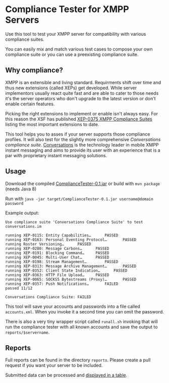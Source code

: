 Compliance Tester for XMPP Servers
==================================

Use this tool to test your XMPP server for compatibility with various compliance suites.

You can easily mix and match various test cases to compose your own compliance suite or you can use a preexisting compliance suite.

## Why compliance?

XMPP is an extensible and living standard. Requirments shift over time and thus new extensions (called XEPs) get developed. While server implementors usually react quite fast and are able to cater to those needs it's the server operators who don't upgrade to the latest version or don't enable certain features.

Picking the right extensions to implement or enable isn't always easy. For this reason the XSF has published [XEP-0375 XMPP Compliance Suites](https://xmpp.org/extensions/xep-0375.html) listing the most important extensions to date.

This tool helps you to asses if your server supports those compliance profiles. It will also test for the slightly more comprehensive *Conversations compliance suite*. [Conversations](https://conversations.im) is the technology leader in mobile XMPP instant messaging and aims to provide its user with an experience that is a par with proprietary instant messaging solutions.

## Usage

Download the compiled [ComplianceTester-0.1.jar](https://gultsch.de/files/ComplianceTester-0.1.jar) or build with ```mvn package``` (needs Java 8)

Run with ```java -jar target/ComplianceTester-0.1.jar username@domain password```

Example output:
```
Use compliance suite 'Conversations Compliance Suite' to test conversations.im

running XEP-0115: Entity Capabilities…		PASSED
running XEP-0163: Personal Eventing Protocol…		PASSED
running Roster Versioning…		PASSED
running XEP-0280: Message Carbons…		PASSED
running XEP-0191: Blocking Command…		PASSED
running XEP-0045: Multi-User Chat…		PASSED
running XEP-0198: Stream Management…		PASSED
running XEP-0313: Message Archive Management…		PASSED
running XEP-0352: Client State Indication…		PASSED
running XEP-0363: HTTP File Upload…		PASSED
running XEP-0065: SOCKS5 Bytestreams (Proxy)…		PASSED
running XEP-0357: Push Notifications…		FAILED
passed 11/12

Conversations Compliance Suite: FAILED
```

This tool will save your accounts and passwords into a file called ```accounts.xml```. When you invoke it a second time you can omit the password.

There is also a very tiny wrapper script called ```runall.sh``` invoking that will run the compliance tester with all known accounts and save the output to ```reports/$servername```.

## Reports
Full reports can be found in the directory ```reports```. Please create a pull request if you want your server to be included.

Submitted data can be processed and [displayed in a table](https://gultsch.de/compliance.html).
